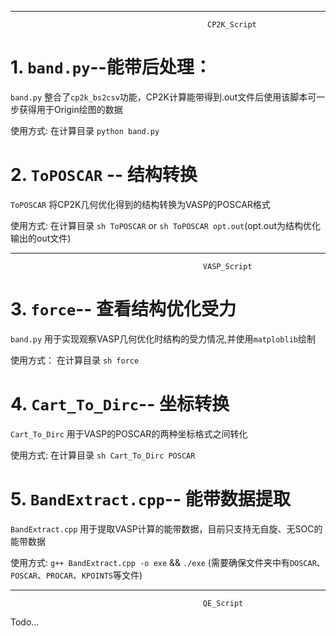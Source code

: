 --------------------------------------------------------------------------------------
                                                CP2K_Script
# 1. `band.py`--能带后处理：

`band.py`  整合了`cp2k_bs2csv`功能，CP2K计算能带得到.out文件后使用该脚本可一步获得用于Origin绘图的数据

使用方式: 在计算目录 `python band.py`

# 2. `ToPOSCAR` -- 结构转换

`ToPOSCAR` 将CP2K几何优化得到的结构转换为VASP的POSCAR格式

使用方式: 在计算目录  `sh ToPOSCAR` or `sh ToPOSCAR opt.out`(opt.out为结构优化输出的out文件)

--------------------------------------------------------------------------------------
                                               VASP_Script
# 3. `force`-- 查看结构优化受力

`band.py` 用于实现观察VASP几何优化时结构的受力情况,并使用`matploblib`绘制

使用方式： 在计算目录  `sh force`

# 4. `Cart_To_Dirc`-- 坐标转换

`Cart_To_Dirc` 用于VASP的POSCAR的两种坐标格式之间转化

使用方式: 在计算目录  `sh Cart_To_Dirc POSCAR`

# 5. `BandExtract.cpp`-- 能带数据提取

`BandExtract.cpp` 用于提取VASP计算的能带数据，目前只支持无自旋、无SOC的能带数据

使用方式: `g++ BandExtract.cpp -o exe` && `./exe` (需要确保文件夹中有`DOSCAR`、`POSCAR`、`PROCAR`、`KPOINTS`等文件)

--------------------------------------------------------------------------------------
                                               QE_Script
Todo...
